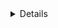 <details>
<summary markdown="span">Details</summary>

Adds a new card into JS Kanban

### Usage

```
addCard: ({
	rowId: string,
	colId: string,
	overCardId: string,
	card: object
}) => void;
```

### Parameters

- `rowId: string` - the **ID** of the target row
- `colId: string` - the **ID** of the target column
- `overCardId: string` - the **ID** of the card, before which the new card will be placed
- `card: object` - the data object of the new card

### Example

```jsx
	// add new card into the "backlog" column
	kanban.addCard({
		colId: "backlog",
		card: { label: "New card" }
	});
```
</details>
